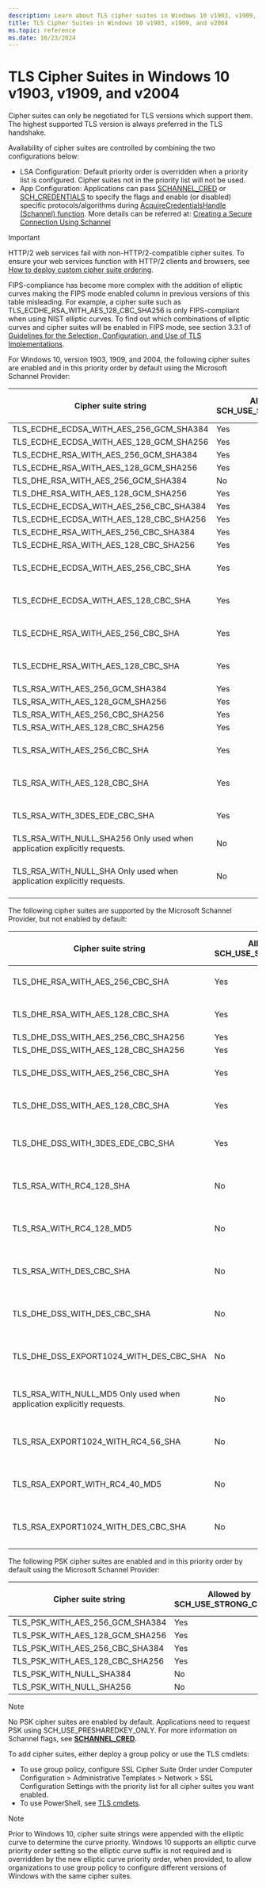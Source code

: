 ```yaml
---
description: Learn about TLS cipher suites in Windows 10 v1903, v1909, and v2004. Cipher suites can only be negotiated for TLS versions which support them.
title: TLS Cipher Suites in Windows 10 v1903, v1909, and v2004
ms.topic: reference
ms.date: 10/23/2024
---
```


# TLS Cipher Suites in Windows 10 v1903, v1909, and v2004

Cipher suites can only be negotiated for TLS versions which support them. The highest supported TLS version is always preferred in the TLS handshake.

Availability of cipher suites are controlled by combining the two configurations below:

- LSA Configuration: Default priority order is overridden when a priority list is configured. Cipher suites not in the priority list will not be used.
- App Configuration: Applications can pass [SCHANNEL\_CRED](/windows/win32/api/schannel/ns-schannel-schannel_cred) or [SCH\_CREDENTIALS](/windows/win32/api/schannel/ns-schannel-sch_credentials) to specify the flags and enable (or disabled) specific protocols/algorithms during [AcquireCredentialsHandle (Schannel) function](/windows/win32/secauthn/acquirecredentialshandle--schannel). More details can be referred at: [Creating a Secure Connection Using Schannel](/windows/win32/secauthn/creating-a-secure-connection-using-schannel)

> [!IMPORTANT]
> HTTP/2 web services fail with non-HTTP/2-compatible cipher suites. To ensure your web services function with HTTP/2 clients and browsers, see [How to deploy custom cipher suite ordering](/troubleshoot/windows-server/windows-security/deploy-custom-cipher-suite-ordering).

FIPS-compliance has become more complex with the addition of elliptic curves making the FIPS mode enabled column in previous versions of this table misleading. For example, a cipher suite such as TLS\_ECDHE\_RSA\_WITH\_AES\_128\_CBC\_SHA256 is only FIPS-compliant when using NIST elliptic curves. To find out which combinations of elliptic curves and cipher suites will be enabled in FIPS mode, see section 3.3.1 of [Guidelines for the Selection, Configuration, and Use of TLS Implementations]( https://nvlpubs.nist.gov/nistpubs/SpecialPublications/NIST.SP.800-52r2.pdf).

For Windows 10, version 1903, 1909, and 2004, the following cipher suites are enabled and in this priority order by default using the Microsoft Schannel Provider:

| Cipher suite string                                                                                 | Allowed by SCH\_USE\_STRONG\_CRYPTO | TLS/SSL Protocol versions                     |
|-----------------------------------------------------------------------------------------------------|-------------------------------------|-----------------------------------------------|
| TLS\_ECDHE\_ECDSA\_WITH\_AES\_256\_GCM\_SHA384                                                | Yes                           | TLS 1.2                                 |
| TLS\_ECDHE\_ECDSA\_WITH\_AES\_128\_GCM\_SHA256                                                | Yes                           | TLS 1.2                                 |
| TLS\_ECDHE\_RSA\_WITH\_AES\_256\_GCM\_SHA384                                                  | Yes                           | TLS 1.2                                 |
| TLS\_ECDHE\_RSA\_WITH\_AES\_128\_GCM\_SHA256                                                  | Yes                           | TLS 1.2                                 |
| TLS\_DHE\_RSA\_WITH\_AES\_256\_GCM\_SHA384                                                    | No                           | TLS 1.2                                 |
| TLS\_DHE\_RSA\_WITH\_AES\_128\_GCM\_SHA256                                                    | Yes                           | TLS 1.2                                 |
| TLS\_ECDHE\_ECDSA\_WITH\_AES\_256\_CBC\_SHA384                                                | Yes                           | TLS 1.2                                 |
| TLS\_ECDHE\_ECDSA\_WITH\_AES\_128\_CBC\_SHA256                                                | Yes                           | TLS 1.2                                 |
| TLS\_ECDHE\_RSA\_WITH\_AES\_256\_CBC\_SHA384                                                  | Yes                           | TLS 1.2                                 |
| TLS\_ECDHE\_RSA\_WITH\_AES\_128\_CBC\_SHA256                                                  | Yes                           | TLS 1.2                                 |
| TLS\_ECDHE\_ECDSA\_WITH\_AES\_256\_CBC\_SHA                                                   | Yes                           | TLS 1.2, TLS 1.1, TLS 1.0               |
| TLS\_ECDHE\_ECDSA\_WITH\_AES\_128\_CBC\_SHA                                                   | Yes                           | TLS 1.2, TLS 1.1, TLS 1.0               |
| TLS\_ECDHE\_RSA\_WITH\_AES\_256\_CBC\_SHA                                                     | Yes                           | TLS 1.2, TLS 1.1, TLS 1.0               |
| TLS\_ECDHE\_RSA\_WITH\_AES\_128\_CBC\_SHA                                                     | Yes                           | TLS 1.2, TLS 1.1, TLS 1.0               |
| TLS\_RSA\_WITH\_AES\_256\_GCM\_SHA384                                                         | Yes                           | TLS 1.2                                 |
| TLS\_RSA\_WITH\_AES\_128\_GCM\_SHA256                                                         | Yes                           | TLS 1.2                                 |
| TLS\_RSA\_WITH\_AES\_256\_CBC\_SHA256                                                         | Yes                           | TLS 1.2                                 |
| TLS\_RSA\_WITH\_AES\_128\_CBC\_SHA256                                                         | Yes                           | TLS 1.2                                 |
| TLS\_RSA\_WITH\_AES\_256\_CBC\_SHA                                                            | Yes                           | TLS 1.2, TLS 1.1, TLS 1.0               |
| TLS\_RSA\_WITH\_AES\_128\_CBC\_SHA                                                            | Yes                           | TLS 1.2, TLS 1.1, TLS 1.0               |
| TLS\_RSA\_WITH\_3DES\_EDE\_CBC\_SHA                                                           | Yes                           | TLS 1.2, TLS 1.1, TLS 1.0               |
| TLS\_RSA\_WITH\_NULL\_SHA256       Only used when application explicitly requests.      | No                            | TLS 1.2                                 |
| TLS\_RSA\_WITH\_NULL\_SHA       Only used when application explicitly requests.         | No                            | TLS 1.2, TLS 1.1, TLS 1.0, SSL 3.0      |

The following cipher suites are supported by the Microsoft Schannel Provider, but not enabled by default:

| Cipher suite string                                                                               | Allowed by SCH\_USE\_STRONG\_CRYPTO | TLS/SSL Protocol versions                     |
|---------------------------------------------------------------------------------------------------|-------------------------------------|-----------------------------------------------|
| TLS\_DHE\_RSA\_WITH\_AES\_256\_CBC\_SHA                                                     | Yes                           | TLS 1.2, TLS 1.1, TLS 1.0               |
| TLS\_DHE\_RSA\_WITH\_AES\_128\_CBC\_SHA                                                     | Yes                           | TLS 1.2, TLS 1.1, TLS 1.0               |
| TLS\_DHE\_DSS\_WITH\_AES\_256\_CBC\_SHA256                                                  | Yes                           | TLS 1.2                                 |
| TLS\_DHE\_DSS\_WITH\_AES\_128\_CBC\_SHA256                                                  | Yes                           | TLS 1.2                                 |
| TLS\_DHE\_DSS\_WITH\_AES\_256\_CBC\_SHA                                                     | Yes                           | TLS 1.2, TLS 1.1, TLS 1.0               |
| TLS\_DHE\_DSS\_WITH\_AES\_128\_CBC\_SHA                                                     | Yes                           | TLS 1.2, TLS 1.1, TLS 1.0               |
| TLS\_DHE\_DSS\_WITH\_3DES\_EDE\_CBC\_SHA                                                    | Yes                           | TLS 1.2, TLS 1.1, TLS 1.0, SSL 3.0      |
| TLS\_RSA\_WITH\_RC4\_128\_SHA                                                               | No                            | TLS 1.2, TLS 1.1, TLS 1.0, SSL 3.0      |
| TLS\_RSA\_WITH\_RC4\_128\_MD5                                                               | No                            | TLS 1.2, TLS 1.1, TLS 1.0, SSL 3.0      |
| TLS\_RSA\_WITH\_DES\_CBC\_SHA                                                               | No                            | TLS 1.2, TLS 1.1, TLS 1.0, SSL 3.0      |
| TLS\_DHE\_DSS\_WITH\_DES\_CBC\_SHA                                                          | No                            | TLS 1.2, TLS 1.1, TLS 1.0, SSL 3.0      |
| TLS\_DHE\_DSS\_EXPORT1024\_WITH\_DES\_CBC\_SHA                                              | No                            | TLS 1.2, TLS 1.1, TLS 1.0, SSL 3.0      |
| TLS\_RSA\_WITH\_NULL\_MD5       Only used when application explicitly requests.       | No                            | TLS 1.2, TLS 1.1, TLS 1.0, SSL 3.0      |
| TLS\_RSA\_EXPORT1024\_WITH\_RC4\_56\_SHA                                                    | No                            | TLS 1.2, TLS 1.1, TLS 1.0, SSL 3.0      |
| TLS\_RSA\_EXPORT\_WITH\_RC4\_40\_MD5                                                        | No                            | TLS 1.2, TLS 1.1, TLS 1.0, SSL 3.0      |
| TLS\_RSA\_EXPORT1024\_WITH\_DES\_CBC\_SHA                                                   | No                            | TLS 1.2, TLS 1.1, TLS 1.0, SSL 3.0      |

The following PSK cipher suites are enabled and in this priority order by default using the Microsoft Schannel Provider:

| Cipher suite string                              | Allowed by SCH\_USE\_STRONG\_CRYPTO | TLS/SSL Protocol versions |
|--------------------------------------------------|-------------------------------------|---------------------------|
| TLS\_PSK\_WITH\_AES\_256\_GCM\_SHA384      | Yes                           | TLS 1.2             |
| TLS\_PSK\_WITH\_AES\_128\_GCM\_SHA256      | Yes                           | TLS 1.2             |
| TLS\_PSK\_WITH\_AES\_256\_CBC\_SHA384      | Yes                           | TLS 1.2             |
| TLS\_PSK\_WITH\_AES\_128\_CBC\_SHA256      | Yes                           | TLS 1.2             |
| TLS\_PSK\_WITH\_NULL\_SHA384               | No                            | TLS 1.2             |
| TLS\_PSK\_WITH\_NULL\_SHA256               | No                            | TLS 1.2             |

> [!NOTE]
> No PSK cipher suites are enabled by default. Applications need to request PSK using SCH\_USE\_PRESHAREDKEY\_ONLY. For more information on Schannel flags, see [**SCHANNEL\_CRED**](/windows/desktop/api/Schannel/ns-schannel-schannel_cred).

To add cipher suites, either deploy a group policy or use the TLS cmdlets:

- To use group policy, configure SSL Cipher Suite Order under Computer Configuration > Administrative Templates > Network > SSL Configuration Settings with the priority list for all cipher suites you want enabled.
- To use PowerShell, see [TLS cmdlets](/powershell/module/tls/).

> [!NOTE]
> Prior to Windows 10, cipher suite strings were appended with the elliptic curve to determine the curve priority. Windows 10 supports an elliptic curve priority order setting so the elliptic curve suffix is not required and is overridden by the new elliptic curve priority order, when provided, to allow organizations to use group policy to configure different versions of Windows with the same cipher suites.
